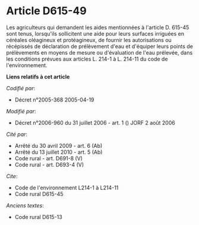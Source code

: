 # Article D615-49

Les agriculteurs qui demandent les aides mentionnées à l'article D. 615-45 sont tenus, lorsqu'ils sollicitent une aide pour
leurs surfaces irriguées en céréales oléagineux et protéagineux, de fournir les autorisations ou récépissés de déclaration de
prélèvement d'eau et d'équiper leurs points de prélèvements en moyens de mesure ou d'évaluation de l'eau prélevée, dans les
conditions prévues aux articles L. 214-1 à L. 214-11 du code de l'environnement.

**Liens relatifs à cet article**

_Codifié par_:

  - Décret n°2005-368 2005-04-19

_Modifié par_:

  - Décret n°2006-960 du 31 juillet 2006 - art. 1 () JORF 2 août 2006

_Cité par_:

  - Arrêté du 30 avril 2009 - art. 6 (Ab)
  - Arrêté du 13 juillet 2010 - art. 5 (Ab)
  - Code rural - art. D691-8 (V)
  - Code rural - art. D693-4 (V)

_Cite_:

  - Code de l'environnement L214-1 à L214-11
  - Code rural D615-45

_Anciens textes_:

  - Code rural D615-13
